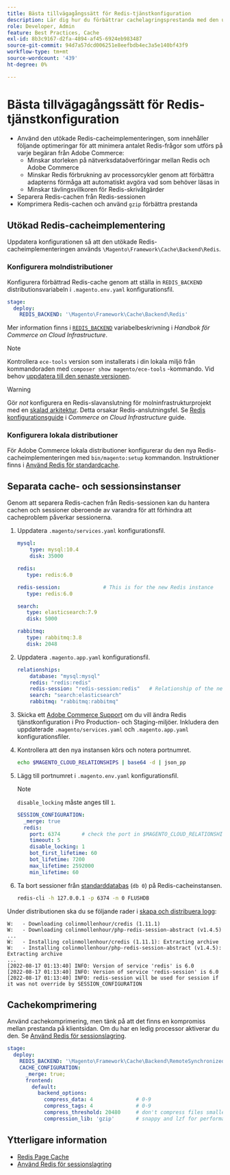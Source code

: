 ```yaml
---
title: Bästa tillvägagångssätt för Redis-tjänstkonfiguration
description: Lär dig hur du förbättrar cachelagringsprestanda med den utökade Redis-cacheimplementeringen för Adobe Commerce.
role: Developer, Admin
feature: Best Practices, Cache
exl-id: 8b3c9167-d2fa-4894-af45-6924eb983487
source-git-commit: 94d7a57dcd006251e8eefbdb4ec3a5e140bf43f9
workflow-type: tm+mt
source-wordcount: '439'
ht-degree: 0%

---
```


# Bästa tillvägagångssätt för Redis-tjänstkonfiguration

- Använd den utökade Redis-cacheimplementeringen, som innehåller följande optimeringar för att minimera antalet Redis-frågor som utförs på varje begäran från Adobe Commerce:
   - Minskar storleken på nätverksdataöverföringar mellan Redis och Adobe Commerce
   - Minskar Redis förbrukning av processorcykler genom att förbättra adapterns förmåga att automatiskt avgöra vad som behöver läsas in
   - Minskar tävlingsvillkoren för Redis-skrivåtgärder
- Separera Redis-cachen från Redis-sessionen
- Komprimera Redis-cachen och använd `gzip` förbättra prestanda

## Utökad Redis-cacheimplementering

Uppdatera konfigurationen så att den utökade Redis-cacheimplementeringen används `\Magento\Framework\Cache\Backend\Redis`.

### Konfigurera molndistributioner

Konfigurera förbättrad Redis-cache genom att ställa in `REDIS_BACKEND` distributionsvariabeln i `.magento.env.yaml` konfigurationsfil.

```yaml
stage:
  deploy:
    REDIS_BACKEND: '\Magento\Framework\Cache\Backend\Redis'
```

Mer information finns i [`REDIS_BACKEND`](https://experienceleague.adobe.com/docs/commerce-cloud-service/user-guide/configure/env/stage/variables-deploy.html#redis_backend) variabelbeskrivning i _Handbok för Commerce on Cloud Infrastructure_.

>[!NOTE]
>
> Kontrollera `ece-tools` version som installerats i din lokala miljö från kommandoraden med `composer show magento/ece-tools` -kommando. Vid behov [uppdatera till den senaste versionen](https://experienceleague.adobe.com/docs/commerce-cloud-service/user-guide/dev-tools/ece-tools/update-package.html).

>[!WARNING]
>
>Gör _not_ konfigurera en Redis-slavanslutning för molninfrastrukturprojekt med en [skalad arkitektur](https://experienceleague.adobe.com/docs/commerce-cloud-service/user-guide/architecture/scaled-architecture.html). Detta orsakar Redis-anslutningsfel. Se [Redis konfigurationsguide](https://experienceleague.adobe.com/docs/commerce-cloud-service/user-guide/configure/env/stage/variables-deploy.html#redis_use_slave_connection) i _Commerce on Cloud Infrastructure_ guide.

### Konfigurera lokala distributioner

För Adobe Commerce lokala distributioner konfigurerar du den nya Redis-cacheimplementeringen med `bin/magento:setup` kommandon. Instruktioner finns i [Använd Redis för standardcache](../../../configuration/cache/redis-pg-cache.md#configure-redis-page-caching).

## Separata cache- och sessionsinstanser

Genom att separera Redis-cachen från Redis-sessionen kan du hantera cachen och sessioner oberoende av varandra för att förhindra att cacheproblem påverkar sessionerna.

1. Uppdatera `.magento/services.yaml` konfigurationsfil.

   ```yaml
   mysql:
       type: mysql:10.4
       disk: 35000
   
   redis:
      type: redis:6.0
   
   redis-session:              # This is for the new Redis instance
      type: redis:6.0
   
   search:
      type: elasticsearch:7.9
      disk: 5000
   
   rabbitmq:
      type: rabbitmq:3.8
      disk: 2048
   ```

1. Uppdatera `.magento.app.yaml` konfigurationsfil.

   ```yaml
   relationships:
       database: "mysql:mysql"
       redis: "redis:redis"
       redis-session: "redis-session:redis"   # Relationship of the new Redis instance
       search: "search:elasticsearch"
       rabbitmq: "rabbitmq:rabbitmq"
   ```

1. Skicka ett [Adobe Commerce Support](https://experienceleague.adobe.com/docs/commerce-knowledge-base/kb/help-center-guide/magento-help-center-user-guide.html#submit-ticket) om du vill ändra Redis tjänstkonfiguration i Pro Production- och Staging-miljöer. Inkludera den uppdaterade `.magento/services.yaml` och `.magento.app.yaml` konfigurationsfiler.

1. Kontrollera att den nya instansen körs och notera portnumret.

   ```bash
   echo $MAGENTO_CLOUD_RELATIONSHIPS | base64 -d | json_pp
   ```

1. Lägg till portnumret i `.magento.env.yaml` konfigurationsfil.

   >[!NOTE]
   >`disable_locking` måste anges till `1`.
   >   

   ```yaml
   SESSION_CONFIGURATION:
     _merge: true
     redis:
       port: 6374       # check the port in $MAGENTO_CLOUD_RELATIONSHIPS
       timeout: 5
       disable_locking: 1
       bot_first_lifetime: 60
       bot_lifetime: 7200
       max_lifetime: 2592000
       min_lifetime: 60
   ```

1. Ta bort sessioner från [standarddatabas](../../../configuration/cache/redis-pg-cache.md) (`db 0`) på Redis-cacheinstansen.

   ```bash
   redis-cli -h 127.0.0.1 -p 6374 -n 0 FLUSHDB
   ```

Under distributionen ska du se följande rader i [skapa och distribuera logg](https://experienceleague.adobe.com/docs/commerce-cloud-service/user-guide/develop/test/log-locations.html#build-and-deploy-logs):

```terminal
W:   - Downloading colinmollenhour/credis (1.11.1)
W:   - Downloading colinmollenhour/php-redis-session-abstract (v1.4.5)
...
W:   - Installing colinmollenhour/credis (1.11.1): Extracting archive
W:   - Installing colinmollenhour/php-redis-session-abstract (v1.4.5): Extracting archive
...
[2022-08-17 01:13:40] INFO: Version of service 'redis' is 6.0
[2022-08-17 01:13:40] INFO: Version of service 'redis-session' is 6.0
[2022-08-17 01:13:40] INFO: redis-session will be used for session if it was not override by SESSION_CONFIGURATION
```

## Cachekomprimering

Använd cachekomprimering, men tänk på att det finns en kompromiss mellan prestanda på klientsidan. Om du har en ledig processor aktiverar du den. Se [Använd Redis för sessionslagring](../../../configuration/cache/redis-session.md).

```yaml
stage:
  deploy:
    REDIS_BACKEND: '\Magento\Framework\Cache\Backend\RemoteSynchronizedCache'
    CACHE_CONFIGURATION:
      _merge: true;
      frontend:
        default:
          backend_options:
            compress_data: 4              # 0-9
            compress_tags: 4              # 0-9
            compress_threshold: 20480     # don't compress files smaller than this value
            compression_lib: 'gzip'       # snappy and lzf for performance, gzip for high compression (~69%)
```

## Ytterligare information

- [Redis Page Cache](../../../configuration/cache/redis-pg-cache.md)
- [Använd Redis för sessionslagring](../../../configuration/cache/redis-session.md)
